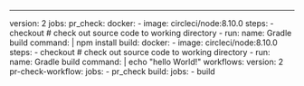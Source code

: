 ---
version: 2
jobs:
  pr_check:
    docker:
      - image: circleci/node:8.10.0
    steps:
      - checkout # check out source code to working directory
      - run:
          name: Gradle build
          command: |
            npm install
  build:
    docker:
      - image: circleci/node:8.10.0
    steps:
      - checkout # check out source code to working directory
      - run:
          name: Gradle build
          command: |
            echo "hello World!"
workflows:
  version: 2
  pr-check-workflow:
    jobs:
      - pr_check
  build:
    jobs:
      - build
